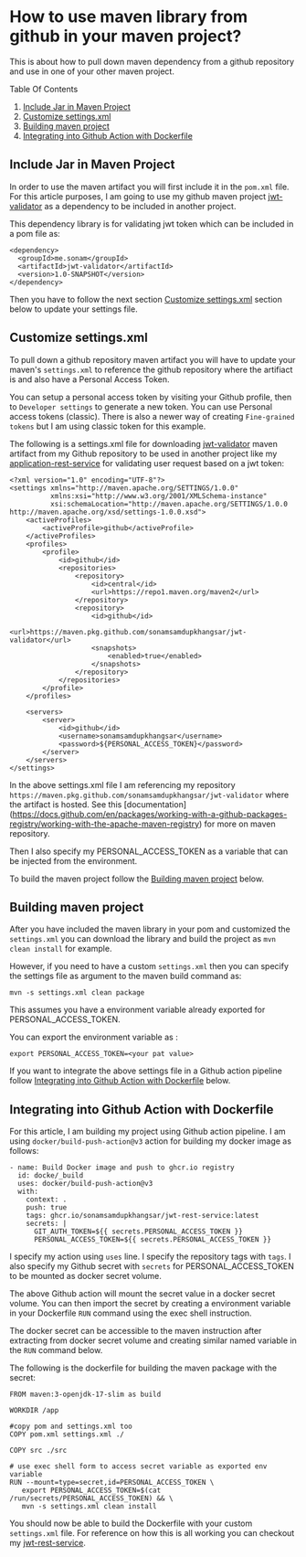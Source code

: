 # How to use maven library from github in your maven project?
This is about how to pull down maven dependency from a github repository and use in one of your other maven project. 

Table Of Contents

1. [Include Jar in Maven Project](#include-jar-in-maven-project)
2. [Customize settings.xml](#customize-settingsxml)
3. [Building maven project](#building-maven-project)
4. [Integrating into Github Action with Dockerfile](#integrating-into-github-action-with-dockerfile)

## Include Jar in Maven Project
In order to use the maven artifact you will first include it in the `pom.xml` file.  For this article purposes, I am going to use my github maven project [jwt-validator](https://github.com/sonamsamdupkhangsar/jwt-validator) as a dependency to be included in another project.  

This dependency library is for validating jwt token which can be included in a pom file as:

```
<dependency>
  <groupId>me.sonam</groupId>
  <artifactId>jwt-validator</artifactId>
  <version>1.0-SNAPSHOT</version>
</dependency>
```

Then you have to follow the next section [Customize settings.xml](#customize-settingsxml) section below to update your settings file.
<br/>


## Customize settings.xml
To pull down a github repository maven artifact you will have to update your maven's `settings.xml` to reference the github repository where the artifiact is and also have a Personal Access Token.

You can setup a personal access token by visiting your Github profile, then to `Developer settings` to generate a new token.  You can use Personal access tokens (classic).  There is also a newer way of creating `Fine-grained tokens` but I am using classic token for this example.


The following is a settings.xml file for downloading [jwt-validator](https://github.com/sonamsamdupkhangsar/jwt-validator) maven artifact from my Github repository to be used in another project like my [application-rest-service](https://github.com/sonamsamdupkhangsar/application-rest-service) for validating user request based on a jwt token:

```
<?xml version="1.0" encoding="UTF-8"?>
<settings xmlns="http://maven.apache.org/SETTINGS/1.0.0"
          xmlns:xsi="http://www.w3.org/2001/XMLSchema-instance"
          xsi:schemaLocation="http://maven.apache.org/SETTINGS/1.0.0 http://maven.apache.org/xsd/settings-1.0.0.xsd">
    <activeProfiles>
        <activeProfile>github</activeProfile>
    </activeProfiles>
    <profiles>
        <profile>
            <id>github</id>
            <repositories>
                <repository>
                    <id>central</id>
                    <url>https://repo1.maven.org/maven2</url>
                </repository>
                <repository>
                    <id>github</id>
                    <url>https://maven.pkg.github.com/sonamsamdupkhangsar/jwt-validator</url>
                    <snapshots>
                        <enabled>true</enabled>
                    </snapshots>
                </repository>
            </repositories>
        </profile>
    </profiles>

    <servers>
        <server>
            <id>github</id>
            <username>sonamsamdupkhangsar</username>
            <password>${PERSONAL_ACCESS_TOKEN}</password>
        </server>
    </servers>
</settings>
```

In the above settings.xml file I am referencing my repository `https://maven.pkg.github.com/sonamsamdupkhangsar/jwt-validator` where the artifact is hosted.  See this [documentation] (https://docs.github.com/en/packages/working-with-a-github-packages-registry/working-with-the-apache-maven-registry) for more on maven repository.

Then I also specify my PERSONAL_ACCESS_TOKEN as a variable that can be injected from the environment.

To build the maven project follow the [Building maven project](#building-maven-project) below.
<br/>

## Building maven project
After you have included the maven library in your pom and customized the `settings.xml` you can download the library and build the project as `mvn clean install` for example.  

However, if you need to have a custom `settings.xml` then you can specify the settings file as argument to the maven build command as:

```
mvn -s settings.xml clean package
```

This assumes you have a environment variable already exported for PERSONAL_ACCESS_TOKEN.  

You can export the environment variable as :
```
export PERSONAL_ACCESS_TOKEN=<your pat value>
```

If you want to integrate the above settings file in a Github action pipeline follow [Integrating into Github Action with Dockerfile](#integrating-into-github-action-with-dockerfile) below.
<br/>


## Integrating into Github Action with Dockerfile
For this article, I am building my project using Github action pipeline.  I am using `docker/build-push-action@v3` action for building my docker image as follows:

```
- name: Build Docker image and push to ghcr.io registry
  id: docke/_build
  uses: docker/build-push-action@v3
  with:
    context: .
    push: true
    tags: ghcr.io/sonamsamdupkhangsar/jwt-rest-service:latest
    secrets: |
      GIT_AUTH_TOKEN=${{ secrets.PERSONAL_ACCESS_TOKEN }}
      PERSONAL_ACCESS_TOKEN=${{ secrets.PERSONAL_ACCESS_TOKEN }}
```
I specify my action using `uses` line. I specify the repository tags with `tags`. I also specify my Github secret with `secrets` for PERSONAL_ACCESS_TOKEN to be mounted as docker secret volume.

The above Github action will mount the secret value in a docker secret volume.  You can then import the secret by creating a environment variable in your Dockerfile `RUN` command using the exec shell instruction.  

The docker secret can be accessible to the maven instruction after extracting from docker secret volume and creating similar named variable in the `RUN` command below.  

The following is the dockerfile for building the maven package with the secret:

```
FROM maven:3-openjdk-17-slim as build

WORKDIR /app

#copy pom and settings.xml too
COPY pom.xml settings.xml ./

COPY src ./src

# use exec shell form to access secret variable as exported env variable
RUN --mount=type=secret,id=PERSONAL_ACCESS_TOKEN \
   export PERSONAL_ACCESS_TOKEN=$(cat /run/secrets/PERSONAL_ACCESS_TOKEN) && \
   mvn -s settings.xml clean install
```

You should now be able to build the Dockerfile with your custom `settings.xml` file.  For reference on how this is all working you can checkout my [jwt-rest-service](https://github.com/sonamsamdupkhangsar/jwt-rest-service).